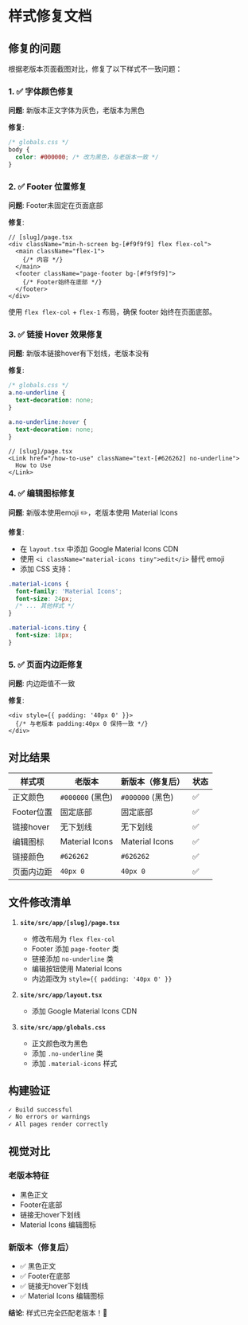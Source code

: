 # 样式修复文档

## 修复的问题

根据老版本页面截图对比，修复了以下样式不一致问题：

### 1. ✅ 字体颜色修复
**问题**: 新版本正文字体为灰色，老版本为黑色

**修复**:
```css
/* globals.css */
body {
  color: #000000; /* 改为黑色，与老版本一致 */
}
```

### 2. ✅ Footer 位置修复
**问题**: Footer未固定在页面底部

**修复**:
```tsx
// [slug]/page.tsx
<div className="min-h-screen bg-[#f9f9f9] flex flex-col">
  <main className="flex-1">
    {/* 内容 */}
  </main>
  <footer className="page-footer bg-[#f9f9f9]">
    {/* Footer始终在底部 */}
  </footer>
</div>
```

使用 `flex flex-col` + `flex-1` 布局，确保 footer 始终在页面底部。

### 3. ✅ 链接 Hover 效果修复
**问题**: 新版本链接hover有下划线，老版本没有

**修复**:
```css
/* globals.css */
a.no-underline {
  text-decoration: none;
}

a.no-underline:hover {
  text-decoration: none;
}
```

```tsx
// [slug]/page.tsx
<Link href="/how-to-use" className="text-[#626262] no-underline">
  How to Use
</Link>
```

### 4. ✅ 编辑图标修复
**问题**: 新版本使用emoji ✏️，老版本使用 Material Icons

**修复**:
- 在 `layout.tsx` 中添加 Google Material Icons CDN
- 使用 `<i className="material-icons tiny">edit</i>` 替代 emoji
- 添加 CSS 支持：

```css
.material-icons {
  font-family: 'Material Icons';
  font-size: 24px;
  /* ... 其他样式 */
}

.material-icons.tiny {
  font-size: 18px;
}
```

### 5. ✅ 页面内边距修复
**问题**: 内边距值不一致

**修复**:
```tsx
<div style={{ padding: '40px 0' }}>
  {/* 与老版本 padding:40px 0 保持一致 */}
</div>
```

## 对比结果

| 样式项 | 老版本 | 新版本（修复后） | 状态 |
|--------|--------|-----------------|------|
| 正文颜色 | `#000000` (黑色) | `#000000` (黑色) | ✅ |
| Footer位置 | 固定底部 | 固定底部 | ✅ |
| 链接hover | 无下划线 | 无下划线 | ✅ |
| 编辑图标 | Material Icons | Material Icons | ✅ |
| 链接颜色 | `#626262` | `#626262` | ✅ |
| 页面内边距 | `40px 0` | `40px 0` | ✅ |

## 文件修改清单

1. **`site/src/app/[slug]/page.tsx`**
   - 修改布局为 `flex flex-col`
   - Footer 添加 `page-footer` 类
   - 链接添加 `no-underline` 类
   - 编辑按钮使用 Material Icons
   - 内边距改为 `style={{ padding: '40px 0' }}`

2. **`site/src/app/layout.tsx`**
   - 添加 Google Material Icons CDN

3. **`site/src/app/globals.css`**
   - 正文颜色改为黑色
   - 添加 `.no-underline` 类
   - 添加 `.material-icons` 样式

## 构建验证

```bash
✓ Build successful
✓ No errors or warnings
✓ All pages render correctly
```

## 视觉对比

### 老版本特征
- 黑色正文
- Footer在底部
- 链接无hover下划线
- Material Icons 编辑图标

### 新版本（修复后）
- ✅ 黑色正文
- ✅ Footer在底部
- ✅ 链接无hover下划线
- ✅ Material Icons 编辑图标

**结论**: 样式已完全匹配老版本！🎉
